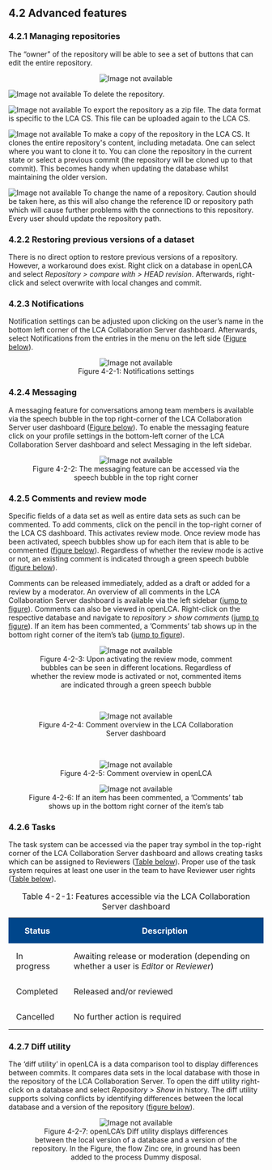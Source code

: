 <style>
    /* initialise the counter */
    body { counter-reset: figureCounter;
    counter-reset: h1counter h2counter h3counter h4counter h5counter h6counter;
     }
    /* increment the counter for every instance of a figure even if it doesn't have a caption */
    figure { counter-increment: figureCounter; text-align: center}
    /* prepend the counter to the figcaption content */
    figure figcaption:before {
        content: "Figure 4-2-" counter(figureCounter) ": "
    }
    /* increment the counter for every instance of a table even if it doesn't have a caption */
    table { counter-increment: tableCounter; }
    /* prepend the counter to the figcaption content */
    caption:before {
        content: "Table 4-2-" counter(tableCounter) ": ";
    }
    /* create padding between table cells*/
    th, td {
        padding: 15px;
    }
</style>

<h2 id="header-4-2">4.2 Advanced features</h2>

<h3 id="header-4-2-1">4.2.1 Managing repositories</h3>

The “owner” of the repository will be able to see a set of buttons that can edit the entire repository.

<center>
<img src="images/chapter_4/section_2/delete_export_clone_move.png" alt="Image not available"></center>

<img src="images/chapter_4/section_2/delete.png" alt="Image not available"> To delete the repository.

<img src="images/chapter_4/section_2/export.png" alt="Image not available"> To export the repository as a zip file. The data format is specific to the LCA CS. This file can be uploaded again to the LCA CS. 

<img src="images/chapter_4/section_2/clone.png" alt="Image not available"> To make a copy of the repository in the LCA CS. It clones the entire repository's content, including metadata. One can select where you want to clone it to. You can clone the repository in the current state or select a previous commit (the repository will be cloned up to that commit). This becomes handy when updating the database whilst maintaining the older version.

<img src="images/chapter_4/section_2/move.png" alt="Image not available"> To change the name of a repository. Caution should be taken here, as this will also change the reference ID or repository path which will cause further problems with the connections to this repository. Every user should update the repository path.

<h3 id="header-4-2-2">4.2.2 Restoring previous versions of a dataset</h3>

There is no direct option to restore previous versions of a repository. However, a workaround does exist. Right click on a database in openLCA and select <i>Repository > compare with > HEAD revision</i>. Afterwards, right-click and select overwrite with local changes and commit. 

<h3 id="header-4-2-3">4.2.3	Notifications</h3>

Notification settings can be adjusted upon clicking on the user’s name in the bottom left corner of the LCA Collaboration Server dashboard. Afterwards, select Notifications from the entries in the menu on the left side (<a href="#Figure 4-4">Figure below</a>).

<figure id="Figure 4-4">
	<img src="images/chapter_4/section_2/notifications_settings.png" alt="Image not available">
    <figcaption>Notifications settings</figcaption>
</figure>

<h3 id="header-4-2-4">4.2.4	Messaging</h3>

A messaging feature for conversations among team members is available via the speech bubble in the top right-corner of the LCA Collaboration Server user dashboard (<a href="#Figure 4-5">Figure below</a>). To enable the messaging feature click on your profile settings in the bottom-left corner of the LCA Collaboration Server dashboard and select Messaging in the left sidebar.

<figure id="Figure 4-5">
	<img src="images/chapter_4/section_2/messaging_feature.png" alt="Image not available">
    <figcaption>The messaging feature can be accessed via the speech bubble in the top right corner</figcaption>
</figure>

<h3 id="header-4-2-5">4.2.5	Comments and review mode</h3>

Specific fields of a data set as well as entire data sets as such can be commented. To add comments, click on the pencil in the top-right corner of the LCA CS dashboard. This activates review mode. Once review mode has been activated, speech bubbles show up for each item that is able to be commented (<a href="#Figure 4-6">figure below</a>). Regardless of whether the review mode is active or not, an existing comment is indicated through a green speech bubble (<a href="#Figure 4-6">figure below</a>).

Comments can be released immediately, added as a draft or added for a review by a moderator. An overview of all comments in the LCA Collaboration Server dashboard is available via the left sidebar (<a href="#Figure 4-7">jump to figure</a>). Comments can also be viewed in openLCA. Right-click on the respective database and navigate to <i>repository > show comments</i> (<a href="#Figure 4-8">jump to figure</a>). If an item has been commented, a ’Comments’ tab shows up in the bottom right corner of the item’s tab (<a href="#Figure 4-9">jump to figure</a>).

<figure id="Figure 4-6">
	<img src="images/chapter_4/section_2/review_mode.png" alt="Image not available">
    <figcaption>Upon activating the review mode, comment bubbles can be seen in different locations. Regardless of whether the review mode is activated or not, commented items are indicated through a green speech bubble</figcaption>
</figure>

<br>

<figure id="Figure 4-7">
	<img src="images/chapter_4/section_2/LCA_collaboration_Server.png" alt="Image not available">
    <figcaption>Comment overview in the LCA Collaboration Server dashboard</figcaption>
</figure>

<br>

<figure id="Figure 4-8">
	<img src="images/chapter_4/section_2/openLCA.png" alt="Image not available">
    <figcaption>Comment overview in openLCA</figcaption>
</figure>

<figure id="Figure 4-9">
	<img src="images/chapter_4/section_2/comments_tab.png" alt="Image not available">
    <figcaption>If an item has been commented, a ’Comments’ tab shows up in the bottom right corner of the item’s tab</figcaption>
</figure>

<h3 id="header-4-2-6">4.2.6	Tasks</h3>

The task system can be accessed via the paper tray symbol in the top-right corner of the LCA Collaboration Server dashboard and allows creating tasks which can be assigned to Reviewers (<a href="#Table 4-2-1">Table below</a>). Proper use of the task system requires at least one user in the team to have Reviewer user rights (<a href="#Table 4-2-1">Table below</a>).

<style>
    th 
    {
            background-color: #00468b;
            font-weight: bold;
            text-align: center;
            color: white;
        }
</style>

<table id="Table 4-2-1">
    <caption>Features accessible via the LCA Collaboration Server dashboard</caption>
    <tr>
        <th>Status</th>
        <th>Description</th>
    </tr>
    <tr>
        <td>In progress</td>
        <td>Awaiting release or moderation (depending on whether a user is <i>Editor</i> or <i>Reviewer</i>)</td>
    </tr>
    <tr>
        <td>Completed</td>
        <td>Released and/or reviewed</td>
    </tr>
    <tr>
        <td>Cancelled</td>
        <td>No further action is required</td>
    </tr>
</table>

<h3 id="header-4-2-7">4.2.7	Diff utility</h3>

The ‘diff utility’ in openLCA is a data comparison tool to display differences between commits. It compares data sets in the local database with those in the repository of the LCA Collaboration Server. To open the diff utility right-click on a database and select <i>Repository > Show</i> in history. The diff utility supports solving conflicts by identifying differences between the local database and a version of the repository (<a href="#Figure 4-10">figure below</a>).

<figure id="Figure 4-10">
	<img src="images/chapter_4/section_2/diff_utility.png" alt="Image not available">
    <figcaption>openLCA’s Diff utility displays differences between the local version of a database and a version of the repository. In the Figure, the flow Zinc ore, in ground has been added to the process Dummy disposal.</figcaption>
</figure>
 